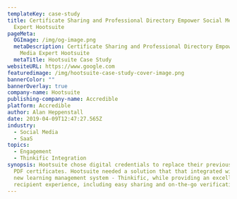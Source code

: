 ```yaml
---
templateKey: case-study
title: Certificate Sharing and Professional Directory Empower Social Media
  Expert Hootsuite
pageMeta:
  OGImage: /img/og-image.png
  metaDescription: Certificate Sharing and Professional Directory Empower Social
    Media Expert Hootsuite
  metaTitle: Hootsuite Case Study
websiteURL: https://www.google.com
featuredimage: /img/hootsuite-case-study-cover-image.png
bannerColor: ""
bannerOverlay: true
company-name: Hootsuite
publishing-company-name: Accredible
platform: Accredible
author: Alan Heppenstall
date: 2019-04-09T12:47:27.565Z
industry:
  - Social Media
  - SaaS
topics:
  - Engagement
  - Thinkific Integration
synopsis: Hootsuite chose digital credentials to replace their previously issued
  PDF certificates. Hootsuite needed a solution that that integrated with their
  new learning management system - Thinkific, while providing an excellent
  recipient experience, including easy sharing and on-the-go verification.
---
```

